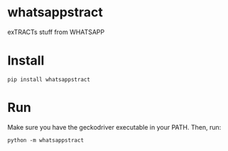 # whatsappstract
exTRACTs stuff from WHATSAPP

# Install

```
pip install whatsappstract
```

# Run

Make sure you have the geckodriver executable in your PATH. Then, run:

```
python -m whatsappstract
```
